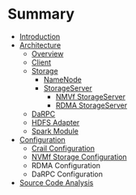 # Summary

* [Introduction](README.md)
* [Architecture](crail-source-code-structure.md)
  * [Overview](crail-source-code-structure/overview.md)
  * [Client](crail-source-code-structure/client.md)
  * [Storage](crail-source-code-structure/storage.md)
    * [NameNode](crail-source-code-structure/storage/namenode.md)
    * [StorageServer](crail-source-code-structure/storage/storage-server.md)
      * [NMVf StorageServer](crail-source-code-structure/storage/nmvf-storage.md)
      * [RDMA StorageServer](crail-source-code-structure/storage/rdma-storage.md)
  * [DaRPC](crail-source-code-structure/rpc/darpc.md)
  * [HDFS Adapter](crail-source-code-structure/hdfs.md)
  * [Spark Module](crail-source-code-structure/spark.md)
* [Configuration](configuration.md)
  * [Crail Configuration](configuration/crail-configuration.md)
  * [NVMf Storage Configuration](configuration/nvmf-configuration.md)
  * RDMA Configuration
  * DaRPC Configuration
* [Source Code Analysis](source-code-analysis.md)

